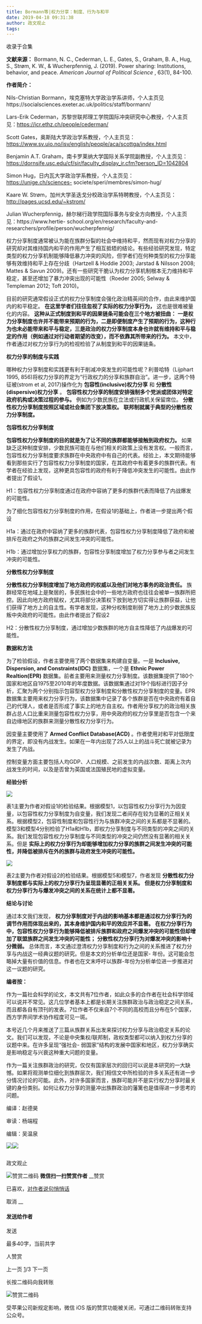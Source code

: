 ```yaml
---
title: Bormann等|权力分享：制度、行为与和平
date: 2019-04-18 09:31:38
author: 政文观止
tags: 
---
```



收录于合集

**文献来源：** Bormann, N. C., Cederman, L. E., Gates, S., Graham, B. A., Hug, S.,
Strøm, K. W., & Wucherpfennig, J. (2019). Power sharing: Institutions,
behavior, and peace. _American Journal of Political Science_ , 63(1), 84-100.

  

 **作者简介：**

Nils-Christian
Bormann，埃克塞特大学政治学系讲师，个人主页见https://socialsciences.exeter.ac.uk/politics/staff/bormann/

Lars-Erik
Cederman，苏黎世联邦理工学院国际冲突研究中心教授，个人主页见：https://icr.ethz.ch/people/cederman/

Scott
Gates，奥斯陆大学政治学系教授，个人主页见：https://www.sv.uio.no/isv/english/people/aca/scottga/index.html

Benjamin A.T.
Graham，南卡罗莱纳大学国际关系学院副教授，个人主页见：https://dornsife.usc.edu/cf/sir/faculty_display_ir.cfm?person_ID=1042804

Simon Hug，日内瓦大学政治学系教授，个人主页见：https://unige.ch/sciences-
societe/speri/membres/simon-hug/

Kaare W. Strøm，加州大学圣迭戈分校政治学系特聘教授，个人主页见：http://pages.ucsd.edu/~kstrom/

Julian Wucherpfennig，赫尔梯行政学院国际事务与安全方向教授，个人主页见：https://www.hertie-
school.org/en/research/faculty-and-researchers/profile/person/wucherpfennig/

  

  

权力分享制度通常被认为能在族群分裂的社会中维持和平，然而现有对权力分享的研究却对其维持国内和平的作用产生了相互抵牾的结论。有些经验研究发现，特定类型的权力分享机制能够降低暴力冲突的风险，但学者们在何种类型的权力分享能够有效维持和平上存在分歧（Hartzell
& Hoddie 2003; Jarstad & Nilsson 2008; Mattes & Savun
2009)。还有一些研究干脆认为权力分享机制根本无力维持和平稳定，甚至还增加了暴力冲突出现的可能性（Roeder 2005; Selway &
Templeman 2012; Toft 2010)。

  

目前的研究通常假设正式的权力分享制度会强化政治精英间的合作，由此来维护国内的和平稳定。 **在这里学者们往往忽视了实际的权力分享行为，**
这也是很难被量化的内容。 **这种从正式制度到和平的因果链条可能会在三个地方被扭曲：**
**一是权力分享制度也许并不能带来预期的行为，二是即便制度产生了预期的行为，这种行为也未必能带来和平与稳定，三是政治的权力分享制度本身也许就有维持和平与稳定的作用（例如通过对行动者期望的改变），而不依靠其所带来的行为。**
本文中，作者通过对权力分享行为的检视检验了从制度到和平的因果链条。

  

 **权力分享的制度与实践**

  

哪种权力分享制度和实践更有利于削减冲突发生的可能性呢？利普哈特（Lijphart 1995,
856)将权力分享的界定为“行政权力的分享和族群自治”。进一步，这两个特征被(strom et al, 2017)操作化为
**包容性(inclusive)权力分享** 和 **分散性(dispersive)权力分享** 。
**包容性权力分享的制度安排强制多个党派或团体对特定政府机构或决策过程的参与。** 例如为少数民族在立法或行政机关保留席位。
**分散性权力分享制度按照区域或社会集团下放决策权。** **联邦制就属于典型的分散性权力分享制度。**

  

 **包容性权力分享制度**

  

 **包容性权力分享制度的目的就是为了让不同的族群都能够接触到政府权力。**
如果缺乏这种制度安排，少数民族可能在与他们相关的政策上没有发言权。一般而言，包容性权力分享制度要求族群在中央政府中有自己的代表。经验上，本文期待能够看到那些实行了包容性权力分享制度的国家，在其政府中有着更多的族群代表。有学者在经验上发现，这种更具包容性的政府有利于降低冲突发生的可能性。由此作者提出了假设1。

H1：包容性权力分享制度通过在政府中容纳了更多的族群代表而降低了内战爆发的可能性。

  

为了细化包容性权力分享制度的作用，在假设1的基础上，作者进一步提出两个假设

H1a：通过在政府中容纳了更多的族群代表，包容性权力分享制度降低了政府和被排斥在政府之外的族群之间发生冲突的可能性。

H1b：通过增加分享权力的族群，包容性分享制度增加了权力分享参与者之间发生冲突的可能性。

  

 **分散性权力分享制度**

  

 **分散性权力分享制度增加了地方政府的权威以及他们对地方事务的政治责任。**
族群经常在地域上是聚居的，多民族社会中的一些地方政府也往往会被单一族群所把控。因此向地方政府赋权，尤其将部分决策权下放到地方切实得让族群获益，让他们获得了地方上的自主性。有学者发现，这种分权制度削弱了地方上的少数民族反叛中央政府的可能性。由此作者提出了假设2

H2：分散性权力分享制度，通过增加少数族群的地方自主性降低了内战爆发的可能性。

  

 **数据和方法**

  

为了检验假设，作者主要使用了两个数据集来构建自变量。一是 **Inclusive, Dispersion, and Constraints(IDC)**
数据集，一个是 **Ethnic Power Realtion(EPR)**
数据集。前者主要用来测量权力分享制度。该数据集提供了180个国家和地区自1975至2010年的年度数据。该数据集通过对19个指标进行因子分析，汇聚为两个分别指示包容型权力分享制度和分散性权力分享制度的变量。EPR数据集主要用来权力分享行为，该数据集中记录了各个族群是否在中央政府有着自己的代理人，或者是否形成了事实上的地方自主权。作者用分享权力的政治相关族群占总人口比重来测量包容性权力分享，用中央政府的权力分享里是否包含一个来自边缘地区的族群来测量分散性权力分享行为。

  

因变量主要使用了 **Armed Conflict Database(ACD)**
。作者使用对和平对低限度的界定，即没有内战发生。如果在一年内出现了25人以上的战斗死亡就被记录为发生了内战。

  

控制变量方面主要包括人均GDP、人口规模、之前发生的内战次数、距离上次内战发生的时间，以及是否曾为英国或法国殖民地的虚拟变量。

  

 **经验分析**

  

![](/images/443/2.jpeg)

  

表1主要为作者对假设1的检验结果。根据模型1，以包容性权力分享行为为因变量，以包容性权力分享制度为自变量，我们发现二者间存在较为显著的正相关关系。根据模型2，包容性制度和包容性行为与族群冲突之间的关系都是不显著的。模型3和模型4分别检验了H1a和H1b，即权力分享制度与不同类型的冲突之间的关系。我们发现包容性权力分享制度与不同类型的冲突之间仍然没有显著的相关关系。但是
**实际上的权力分享行为却能够增加权力分享的族群之间发生冲突的可能性，并降低被排斥在外的族群与政府发生冲突的可能性。**

  

![](/images/443/3.jpeg)

  

表2主要为作者对假设2的检验结果。根据模型5和模型7，作者发现 **分散性权力分享制度都与实际上的权力分享行为呈现显著的正相关关系。**
**但是权力分享制度和权力分享行为与爆发冲突之间的关系在统计上都不显著。**

  

 **结论与讨论**

  

通过本文我们发现， **权力分享制度对于内战的影响基本都是通过权力分享行为的调节作用而体现出来的，其本身维护国内和平的效应并不显著。**
**在权力分享行为中，包容性权力分享行为能够降低被排斥族群和政府之间爆发冲突的可能性但却增加了联盟族群之间发生冲突的可能性；**
**分散性权力分享行为对爆发冲突的影响十分微弱。**
总体而言，本文通过澄清权力分享制度和行为之间的关系推进了权力分享与内战这一经典议题的研究。但是本文的分析单位还是国家-
年份。这可能会忽略掉大量有价值的信息。作者也在文末呼吁以族群-年份为分析单位进一步推进对这一议题的研究。

  

 **编者按：**

  

作为一篇社会科学的论文，本文共有7位作者，如此众多的合作者在社会科学领域可以说并不常见。这几位学者基本上都是长期关注族群政治与政治稳定之间关系，而且都各自有顶刊的发表。7位作者不仅来自7个不同的高校而且分布在5个国家，西方学界间学术协作程度可见一斑。

  

本号近几个月来推送了三篇从族群关系出发来探讨权力分享与政治稳定关系的论文。我们可以发现，不论是中央集权/联邦制，政权类型都可以纳入到权力分享的议题中来。在许多呈现“强社会-
弱国家”结构的发展中国家和地区，权力分享确实是影响稳定与兴衰这种重大问题的变量。

  

作为一篇关注族群政治的研究，仅仅有国家层次的回归可以说是本研究的一大缺憾。如果将观测单位细化到族群层次，我们相信文中所检验的许多关系还有进一步分情况讨论的可能。此外，对许多国家而言，族群可能并不是实行权力分享时最关键的身份类别。如何让权力分享的测量冲出族群政治的藩篱也是值得进一步思考的问题。

  

  

  

编译：赵德昊

审读：杨端程

编辑：吴温泉

![](/images/443/4.jpeg)![](/images/443/5.jpeg)

  

![]()

政文观止

![赞赏二维码]() **微信扫一扫赞赏作者** __赞赏

已喜欢，[对作者说句悄悄话](javascript:;)

取消 __

#### 发送给作者

发送

最多40字，当前共字

[](javascript:;) 人赞赏

上一页 [1](javascript:;)/3 下一页

长按二维码向我转账

![赞赏二维码]()

受苹果公司新规定影响，微信 iOS 版的赞赏功能被关闭，可通过二维码转账支持公众号。


